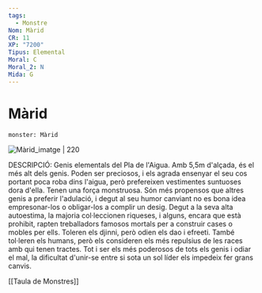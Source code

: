 ```yaml
---
tags:
  - Monstre
Nom: Màrid
CR: 11
XP: "7200"
Tipus: Elemental
Moral: C
Moral_2: N
Mida: G
---
```

# Màrid

```statblock
monster: Màrid
```

![Màrid_imatge | 220](https://static.wikia.nocookie.net/forgottenrealms/images/0/08/Marid-5e.jpg/revision/latest?cb=20201223000108)

DESCRIPCIÓ: 
Genis elementals del Pla de l'Aigua. Amb 5,5m d'alçada, és el més alt dels genis. Poden ser preciosos, i els agrada ensenyar el seu cos portant poca roba dins l'aigua, però prefereixen vestimentes suntuoses dora d'ella. Tenen una força monstruosa. Són més propensos que altres genis a preferir l'adulació, i degut al seu humor canviant no es bona idea empresonar-los o obligar-los a complir un desig. Degut a la seva alta autoestima, la majoria col·leccionen riqueses, i alguns, encara que està prohibit, rapten treballadors famosos mortals per a construir cases o mobles per ells. Toleren els djinni, però odien els dao i efreeti. També tol·leren els humans, però els consideren els més repulsius de les races amb qui tenen tractes. Tot i ser els més poderosos de tots els genis i odiar el mal, la dificultat d'unir-se entre si sota un sol líder els impedeix fer grans canvis.

[[Taula de Monstres]]